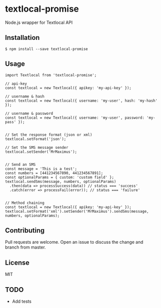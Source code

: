 # textlocal-promise

Node.js wrapper for Textlocal API

## Installation

`$ npm install --save textlocal-promise`

## Usage

```
import Textlocal from 'textlocal-promise';

// api-key
const textlocal = new Textlocal({ apikey: 'my-api-key' });

// username & hash
const textlocal = new Textlocal({ username: 'my-user', hash: 'my-hash' });

// username & password
const textlocal = new Textlocal({ username: 'my-user', password: 'my-pass' });


// Set the response format (json or xml)
textlocal.setFormat('json');

// Set the SMS message sender
textlocal.setSender('MrMaximus');


// Send an SMS
const message = 'This is a test';
const numbers = [441234567890, 441234567891];
const optionalParams = { custom: 'custom field' };
textlocal.sendSms(message, numbers, optionalParams)
  .then(data => processSuccess(data)) // status === 'success'
  .catch(error => processFail(error)); // status === 'failure'


// Method chaining
const textlocal = new Textlocal({ apikey: 'my-api-key' });
textlocal.setFormat('xml').setSender('MrMaximus').sendSms(message, numbers, optionalParams);
```

## Contributing
Pull requests are welcome. Open an issue to discuss the change and branch from master.

## License
MIT

## TODO
- Add tests